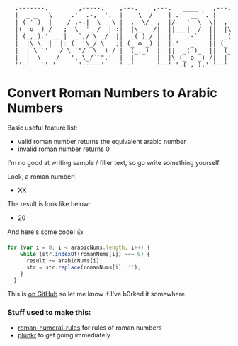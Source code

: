 <pre>


  .-------.        ,-----.    ,---.    ,---.   ____    ,---.   .--.
  |  _ _   \     .'  .-,  '.  |    \  /    | .'  __ `. |    \  |  |
  | ( ' )  |    / ,-.|  \ _ \ |  ,  \/  ,  |/   '  \  \|  ,  \ |  |
  |(_ o _) /   ;  \  '_ /  | :|  |\_   /|  ||___|  /  ||  |\_ \|  |
  | (_,_).' __ |  _`,/ \ _/  ||  _( )_/ |  |   _.-`   ||  _( )_\  |
  |  |\ \  |  |: (  '\_/ \   ;| (_ o _) |  |.'   _    || (_ o _)  |
  |  | \ `'   / \ `"/  \  ) / |  (_,_)  |  ||  _( )_  ||  (_,_)\  |
  |  |  \    /   '. \_/``".'  |  |      |  |\ (_ o _) /|  |    |  |
  ''-'   `'-'      '-----'    '--'      '--' '.(_,_).' '--'    '--'
</pre>


# Convert Roman Numbers to Arabic Numbers

Basic useful feature list:

 * valid roman number returns the equivalent arabic number
 * invalid roman number returns 0


I'm no good at writing sample / filler text, so go write something yourself.

Look, a roman number!

 - XX

The result is look like below:

- 20

And here's some code! :+1:

```javascript
for (var i = 0; i < arabicNums.length; i++) {
    while (str.indexOf(romanNums[i]) === 0) {
      result += arabicNums[i];
      str = str.replace(romanNums[i], '');
    }
  }
```

This is [on GitHub](https://github.com/jbt/markdown-editor) so let me know if I've b0rked it somewhere.



### Stuff used to make this:

 * [roman-numeral-rules](https://www.mathsisfun.com/roman-numerals.html) for rules of roman numbers
 * [plunkr](http://plnkr.co) to get going immediately

